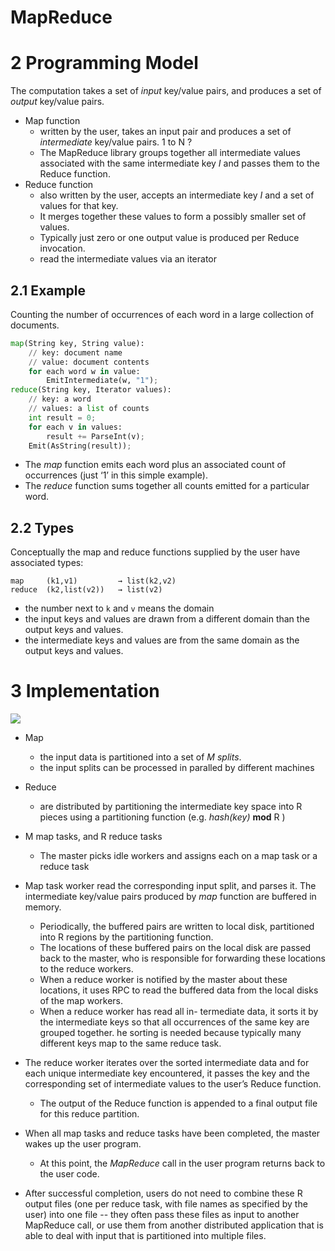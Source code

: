 
# MapReduce

# 2 Programming Model

The computation takes a set of *input* key/value pairs, and produces a set of *output* key/value pairs.

- Map function
    - written by the user, takes an input pair and produces a set of *intermediate* key/value pairs.  1 to N ?
    - The MapReduce library groups together all intermediate values associated with the same intermediate key *I* and passes them to the Reduce function.
- Reduce function
    - also written by the user, accepts an intermediate key *I* and a set of values for that key.  
    - It merges together these values to form a possibly smaller set of values. 
    - Typically just zero or one output value is produced per Reduce invocation. 
    - read the intermediate values via an iterator


## 2.1 Example

Counting the number of occurrences of each word in a large collection of documents.

```python
map(String key, String value):
    // key: document name
    // value: document contents
    for each word w in value:
        EmitIntermediate(w, "1");
reduce(String key, Iterator values):
    // key: a word
    // values: a list of counts
    int result = 0;
    for each v in values:
        result += ParseInt(v);
    Emit(AsString(result));
```

- The *map* function emits each word plus an associated count of occurrences (just ‘1’ in this simple example).
- The *reduce* function sums together all counts emitted for a particular word.

## 2.2 Types

Conceptually the map and reduce functions supplied by the user have associated types:

```
map     (k1,v1)         → list(k2,v2)
reduce  (k2,list(v2))   → list(v2)
```

- the number next to `k` and `v` means the domain
- the input keys and values are drawn from a different domain than the output keys and values.
- the intermediate keys and values are from the same domain as the output keys and values.


# 3 Implementation

![](../imgs/mapreduce_overview.png)

- Map 
    - the input data is partitioned into a set of *M splits*.
    - the input splits can be processed in paralled by different machines 
- Reduce
    - are distributed by partitioning the intermediate key space into R pieces using a partitioning function (e.g. *hash(key)* **mod** R )
- M map tasks, and R reduce tasks
    - The master picks idle workers and assigns each on a map task or a reduce task 
- Map task worker read the corresponding input split, and parses it. The intermediate key/value pairs produced by *map* function are buffered in memory.
    - Periodically, the buffered pairs are written to local disk, partitioned into R regions by the partitioning function.
    - The locations of these buffered pairs on the local disk are passed back to the master, who is responsible for forwarding these locations to the reduce workers.
    - When a reduce worker is notified by the master about these locations, it uses RPC to read the buffered data from the local disks of the map workers. 
    - When a reduce worker has read all in- termediate data, it sorts it by the intermediate keys so that all occurrences of the same key are grouped together. he sorting is needed because typically many different keys map to the same reduce task.

- The reduce worker iterates over the sorted intermediate data and for each unique intermediate key encountered, it passes the key and the corresponding set of intermediate values to the user’s Reduce function. 
    - The output of the Reduce function is appended to a final output file for this reduce partition.

- When all map tasks and reduce tasks have been completed, the master wakes up the user program. 
    - At this point, the *MapReduce* call in the user program returns back to the user code.

- After successful completion, users do not need to combine these R output files (one per reduce task, with file names as specified by the user) into one file -- they often pass these files as input to another MapReduce call, or use them from another distributed application that is able to deal with input that is partitioned into multiple files.


